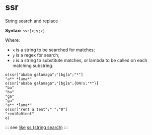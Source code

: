 # ssr

String search and replace

**Syntax:** ```ssr[x;y;z]```

Where:

- `x` is a string to be searched for matches;
- `y` is a regex for search;
- `z` is a string to substitute matches, or lambda to be called on each matching substring.

```o
o)ssr["ababa galamaga";"[bg]a";"*"]
"a** *lama*"
o)ssr["ababa galamaga";"[bg]a";{0N!x;"*"}]
"ba"
"ba"
"ga"
"ga"
"a** *lama*"
o)ssr["rent a tent";" ";"0"]
"rent0a0tent"
o)
```

::: see
[like](/verbs/string/like.md)
[ss (string search)](/verbs/string/ss.md)
:::
